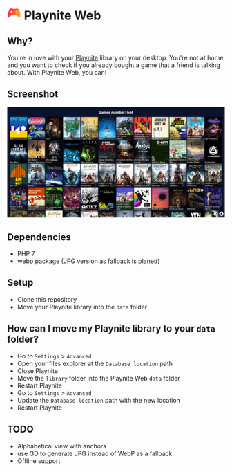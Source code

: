 # <img src="assets/images/logo.svg" width="32"> Playnite Web

## Why?

You're in love with your [Playnite](https://playnite.link/) library on your desktop. You're not at home and you want to check if you already bought a game that a friend is talking about. With Playnite Web, you can!

## Screenshot

![Playnite Web screenshot](playnite-web-screenshot.jpg)

## Dependencies

- PHP 7
- webp package (JPG version as fallback is planed)

## Setup

- Clone this repository
- Move your Playnite library into the `data` folder

## How can I move my Playnite library to your `data` folder?

- Go to `Settings` > `Advanced`
- Open your files explorer at the `Database location` path
- Close Playnite
- Move the `library` folder into the Playnite Web `data` folder
- Restart Playnite
- Go to `Settings` > `Advanced`
- Update the `Database location` path with the new location
- Restart Playnite

## TODO

- Alphabetical view with anchors
- use GD to generate JPG instead of WebP as a fallback
- Offline support
